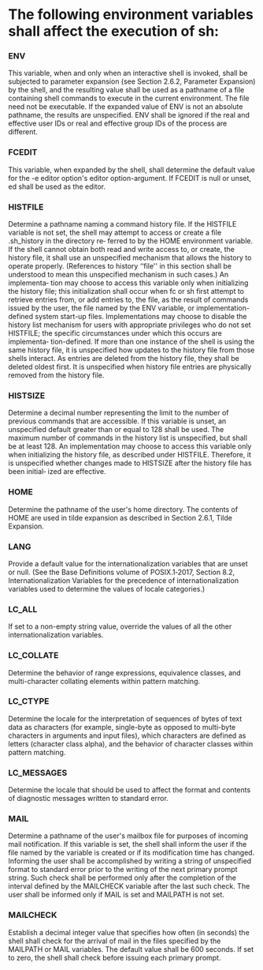 # The following environment variables shall affect the execution of sh:
### ENV
This variable, when and only when an interactive shell is invoked, shall be subjected to parameter expansion (see Section 2.6.2, Parameter Expansion) by the  shell,  and  the
resulting value shall be used as a pathname of a file containing shell commands to execute in the current environment.  The file need not be executable. If the expanded value
of  ENV  is not an absolute pathname, the results are unspecified.  ENV shall be ignored if the real and effective user IDs or real and effective group IDs of the process are
different.

### FCEDIT
This variable, when expanded by the shell, shall determine the default value for the -e editor option's editor option-argument. If FCEDIT is null or unset, ed shall  be  used as the editor.

### HISTFILE
Determine  a  pathname  naming  a command history file. If the HISTFILE variable is not set, the shell may attempt to access or create a file .sh_history in the directory re‐
ferred to by the HOME environment variable. If the shell cannot obtain both read and write access to, or create, the history file, it shall use an unspecified mechanism  that
allows the history to operate properly.  (References to history ‘‘file'' in this section shall be understood to mean this unspecified mechanism in such cases.) An implementa‐
tion  may choose to access this variable only when initializing the history file; this initialization shall occur when fc or sh first attempt to retrieve entries from, or add
entries to, the file, as the result of commands issued by the user, the file named by the ENV variable, or implementation-defined system start-up files.  Implementations  may
choose to disable the history list mechanism for users with appropriate privileges who do not set HISTFILE; the specific circumstances under which this occurs are implementa‐
tion-defined.  If more than one instance of the shell is using the same history file, it is unspecified how updates to the history file from those shells interact. As entries
are deleted from the history file, they shall be deleted oldest first. It is unspecified when history file entries are physically removed from the history file.
### HISTSIZE
Determine a decimal number representing the limit to the number of previous commands that are accessible. If this variable is unset, an unspecified default  greater  than  or
equal to 128 shall be used. The maximum number of commands in the history list is unspecified, but shall be at least 128. An implementation may choose to access this variable
only  when initializing the history file, as described under HISTFILE.  Therefore, it is unspecified whether changes made to HISTSIZE after the history file has been initial‐
ized are effective.

### HOME
Determine the pathname of the user's home directory. The contents of HOME are used in tilde expansion as described in Section 2.6.1, Tilde Expansion.

### LANG
Provide a default value for the internationalization variables that are unset or null. (See the Base Definitions volume of  POSIX.1‐2017,  Section  8.2,  Internationalization
Variables for the precedence of internationalization variables used to determine the values of locale categories.)

### LC\_ALL
If set to a non-empty string value, override the values of all the other internationalization variables.

### LC\_COLLATE
Determine the behavior of range expressions, equivalence classes, and multi-character collating elements within pattern matching.

### LC\_CTYPE
Determine  the  locale  for the interpretation of sequences of bytes of text data as characters (for example, single-byte as opposed to multi-byte characters in arguments and
input files), which characters are defined as letters (character class alpha), and the behavior of character classes within pattern matching.

### LC\_MESSAGES
Determine the locale that should be used to affect the format and contents of diagnostic messages written to standard error.

### MAIL
Determine a pathname of the user's mailbox file for purposes of incoming mail notification. If this variable is set, the shell shall inform the user if the file named by  the
variable is created or if its modification time has changed. Informing the user shall be accomplished by writing a string of unspecified format to standard error prior to the
writing  of  the  next  primary  prompt  string. Such check shall be performed only after the completion of the interval defined by the MAILCHECK variable after the last such
check. The user shall be informed only if MAIL is set and MAILPATH is not set.

### MAILCHECK
Establish a decimal integer value that specifies how often (in seconds) the shell shall check for the arrival of mail in the files specified by the  MAILPATH  or  MAIL  variables.
The default value shall be 600 seconds. If set to zero, the shell shall check before issuing each primary prompt.

